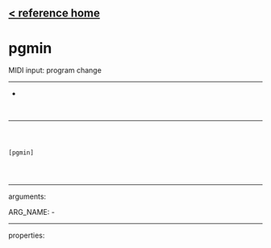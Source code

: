 [< reference home](index.html)
---

# pgmin


MIDI input: program change

---

-
<br>


---


```



[pgmin]


            
```

---
arguments:

ARG_NAME: -<br>

---
properties:


